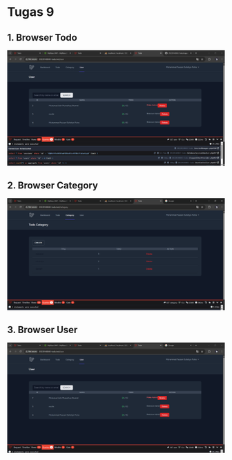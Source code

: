 # Tugas 9

## 1. Browser Todo
![Alt text](screenshot/tugas9/todobrowser.png)

## 2. Browser Category
![Alt text](screenshot/tugas9/categoryquerry.png)

## 3. Browser User
![Alt text](screenshot/tugas9/userquery.png)
